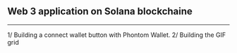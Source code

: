 ## Web 3 application on Solana blockchaine

---

1/ Building a connect wallet button with Phontom Wallet.
2/ Building the GIF grid
